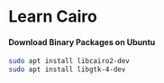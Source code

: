 # Learn Cairo

#### Download Binary Packages on Ubuntu

```bash
sudo apt install libcairo2-dev
sudo apt install libgtk-4-dev
```


